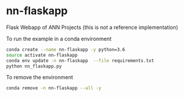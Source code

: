 # nn-flaskapp
Flask Webapp of ANN Projects (this is not a reference implementation)

To run the example in a conda environment

```bash
conda create --name nn-flaskapp -y python=3.6
source activate nn-flaskapp
conda env update -n nn-flaskapp  --file requirements.txt
python nn_flaskapp.py
```

To remove the environment

```bash
conda remove -n nn-flaskapp --all -y
```

